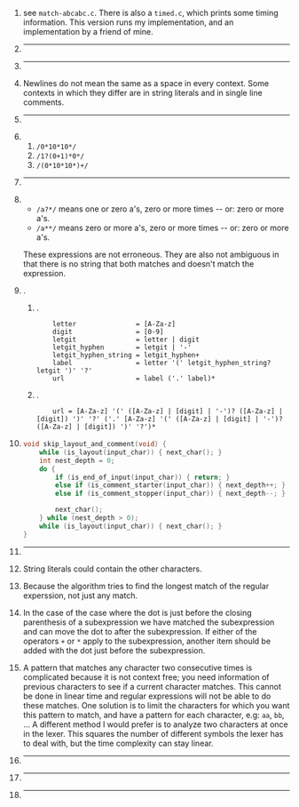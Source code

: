
1. see `match-abcabc.c`. There is also a `timed.c`, which prints some timing information. This version runs my implementation, and an implementation by a friend of mine.
2. ---
3. ---
4. Newlines do not mean the same as a space in every context. Some contexts in which they differ are in string literals and in single line comments.
5. ---
6. 
    1. `/0*10*10*/`
    2. `/1?(0+1)*0*/`
    3. `/(0*10*10*)+/`

7. ---
8. 
    * `/a?*/` means one or zero a's, zero or more times -- or: zero or more a's.
    * `/a**/` means zero or more a's, zero or more times -- or: zero or more a's.

    These expressions are not erroneous. They are also not ambiguous in that there is no string that both matches and doesn't match the expression.
    
9. .
    1. .
        ```
            letter               = [A-Za-z]
            digit                = [0-9]
            letgit               = letter | digit
            letgit_hyphen        = letgit | '-'
            letgit_hyphen_string = letgit_hyphen+
            label                = letter '(' letgit_hyphen_string? letgit ')' '?'
            url                  = label ('.' label)*
        ```

    2. .
        ```
            url = [A-Za-z] '(' ([A-Za-z] | [digit] | '-')? ([A-Za-z] | [digit]) ')' '?' ('.' [A-Za-z] '(' ([A-Za-z] | [digit] | '-')? ([A-Za-z] | [digit]) ')' '?')*
        ```
        
10. 
    ``` c
    void skip_layout_and_comment(void) {
        while (is_layout(input_char)) { next_char(); }
        int nest_depth = 0;
        do {
            if (is_end_of_input(input_char)) { return; }
            else if (is_comment_starter(input_char)) { next_depth++; }
            else if (is_comment_stopper(input_char)) { next_depth--; }

            next_char();
        } while (nest_depth > 0);
        while (is_layout(input_char)) { next_char(); }
    }
    ```
11. ---
12. String literals could contain the other characters.
13. Because the algorithm tries to find the longest match of the regular experssion, not just any match.
14. In the case of the case where the dot is just before the closing parenthesis of a subexpression we have matched the subexpression and can move the dot to after the subexpression. If either of the operators `+` or `*` apply to the subexpression, another item should be added with the dot just before the subexpression.
15. A pattern that matches any character two consecutive times is complicated because it is not context free; you need information of previous characters to see if a current character matches. This cannot be done in linear time and regular expressions will not be able to do these matches. One solution is to limit the characters for which you want this pattern to match, and have a pattern for each character, e.g: `aa`, `bb`, ... A different method I would prefer is to analyze two characters at once in the lexer. This squares the number of different symbols the lexer has to deal with, but the time complexity can stay linear.
16. ---
17. ---
18. ---
